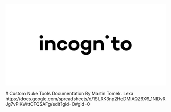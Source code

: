 <p align="center">
  <img src="https://github.com/Themolx/Incognito/blob/fd276e3c6b1346d9f0d8faf096a8d703a666e394/assets/logo.png?raw=true" alt="Logo">
</p>
# Custom Nuke Tools Documentation
By Martin Tomek. Lexa
https://docs.google.com/spreadsheets/d/1SLRK3np2HcDMIAQZ6X9_1NIDvRJg7vPIKWttOFQSAFg/edit?gid=0#gid=0

